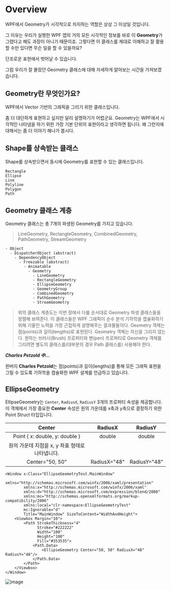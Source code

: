 # Overview

WPF에서 Geometry가 시각적으로 차지하는 역할은 상상 그 이상일 것입니다.  

그 이유는 우리가 실행한 WPF 앱의 거의 모든 시각적인 정보를 바로 이 **Geometry**가 그렸다고 해도 과장이 아니기 때문이죠. 그렇다면 이 클래스를 제대로 이해하고 잘 활용할 수만 있다면 무슨 일을 할 수 있을까요? 

단조로운 표현에서 벗어날 수 있습니다.

그럼 우리가 잘 몰랐던 Geometry 클래스에 대해 자세하게 알아보는 시간을 가져보겠습니다.

## Geometry란 무엇인가요?

WPF에서 Vector 기반의 그래픽을 그리기 위한 클래스입니다.  

좀 더 대단하게 표현하고 싶지만 달리 설명하기가 어렵군요. Geometry는 WPF에서 시각적인 나타냄을 하기 위한 가장 기본 단위의 표현이라고 생각하면 됩니다. 왜 그런지에 대해서는 좀 더 이야기 해나가 봅시다. 


## Shape를 상속받는 클래스
Shape를 상속받으면서 동시에 Geometry를 표현할 수 있는 클래스입니다.

```
Rectangle
Ellipse
Line
Polyline
Polygon
Path
```

## Geometry 클래스 계층
Geometry 클래스는 총 7개의 파생된 Geometry를 가지고 있습니다. 
> LineGeometry, RectangleGeometry, CombinedGeometry, PathGeometry, StreamGeometry

```
- Object
  - DispatcherObject (abstract)
    - DependencyObject
      - Freezable (abstract)
        - Animatable
          - Geometry
            - LineGeometry
            - RectangleGeometry
            - EllipseGeometry
            - GeometryGroup
            - CombinedGeometry
            - PathGeometry
            - StreamGeometry
```

> 위의 클래스 계층도는 이번 장에서 다룰 순서대로 Geometry 파생 클래스들을 정렬해 보여준다. 이 클래스들은 WPF 그래픽이 순수 분석 기하학을 캡슐화하기 위해 기울인 노력을 가장 근접하게 설명해주는 결과물들이다. Geometry 객체는 점(points)과 길이(lengths)로 표현된다. Geometry 객체는 자신을 그리지 않는다. 원하는 브러시(Brush) 프로퍼티와 펜(pen) 프로퍼티로 Geometry 객체를 그리려면 별도의 클래스를(대부분의 경우 Path 클래스를) 사용해야 한다. 

___Charles Petzold 中...___

윈버지 **Charles Petzold**는 점(points)과 길이(lengths)를 통해 모든 그래픽 표현을 그릴 수 있도록 기하학을 캡슐화한 WPF 설계를 언급하고 있습니다.


## EllipseGeometry
EllipseGeometry는 `Center`, `RadiusX`, `RadiusY` 3개의 프로퍼티 속성을 제공합니다. 이 객체에서 가장 중요한 **Center** 속성은 원의 가운데를 x축과 y축으로 결정하기 위한 Point Struct 타입입니다. 

| Center| RadiusX | RadiusY |
|:--:|:--:|:--:|
| Point { x: double, y: double } | double | double |
| 원의 가운데 지점을 x, y 좌표 형태로 나타냅니다. | | |
| Center="50, 50" | RadiusX="48" | RadiusY="48" |

```xaml
<Window x:Class="EllipseGeometryTest.MainWindow"
        xmlns="http://schemas.microsoft.com/winfx/2006/xaml/presentation"
        xmlns:x="http://schemas.microsoft.com/winfx/2006/xaml"
        xmlns:d="http://schemas.microsoft.com/expression/blend/2008"
        xmlns:mc="http://schemas.openxmlformats.org/markup-compatibility/2006"
        xmlns:local="clr-namespace:EllipseGeometryTest"
        mc:Ignorable="d"
        Title="MainWindow" SizeToContent="WidthAndHeight">
    <Viewbox Margin="10">
        <Path StrokeThickness="4" 
              Stroke="#222222" 
              Width="100" 
              Height="100" 
              Fill="#353535">
            <Path.Data>
                <EllipseGeometry Center="50, 50" RadiusX="48" RadiusY="48"/>
            </Path.Data>
        </Path> 
    </Viewbox>
</Window>
```

![image](https://user-images.githubusercontent.com/52397976/162556691-6619dbef-025c-4c1a-83de-60a992c0eb38.png)

